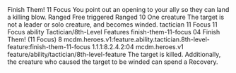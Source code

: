 <ability>
  <name>Finish Them!</name>
  <cost>11 Focus</cost>
  <flavor>You point out an opening to your ally so they can land a killing blow.</flavor>
  <keywords>
    <keyword>Ranged</keyword>
  </keywords>
  <type>Free triggered</type>
  <distance>Ranged 10</distance>
  <target>One creature</target>
  <trigger>The target is not a leader or solo creature, and becomes winded.</trigger>
  <metadata>
    <class>tactician</class>
    <cost>11 Focus</cost>
    <cost_amount>11</cost_amount>
    <cost_resource>Focus</cost_resource>
    <feature_type>ability</feature_type>
    <file_dpath>Tactician/8th-Level Features</file_dpath>
    <item_id>finish-them-11-focus</item_id>
    <item_index>04</item_index>
    <item_name>Finish Them! (11 Focus)</item_name>
    <level>8</level>
    <scc>mcdm.heroes.v1:feature.ability.tactician.8th-level-feature:finish-them-11-focus</scc>
    <scdc>1.1.1:8.2.4.2:04</scdc>
    <source>mcdm.heroes.v1</source>
    <type>feature/ability/tactician/8th-level-feature</type>
  </metadata>
  <effects>
    <effect type="mundane">The target is killed. Additionally, the creature who caused the target to be winded can spend a Recovery.</effect>
  </effects>
</ability>
